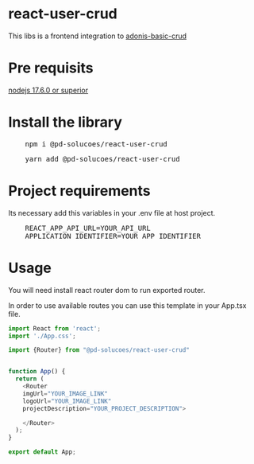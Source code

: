 # react-user-crud
This libs is a frontend integration to [adonis-basic-crud](https://github.com/pdsolucoes/adonis-basic-crud)

# Pre requisits
[nodejs 17.6.0 or superior](https://nodejs.org/en/)

# Install the library
<pre>
    npm i @pd-solucoes/react-user-crud
</pre>

<pre>
    yarn add @pd-solucoes/react-user-crud
</pre>
# Project requirements
Its necessary add this variables in your .env file at host project.
<pre>
    REACT_APP_API_URL=YOUR_API_URL
    APPLICATION_IDENTIFIER=YOUR_APP_IDENTIFIER
</pre>

# Usage
You will need install react router dom to run exported router.

In order to use available routes you can use this template in your App.tsx file.
```js
import React from 'react';
import './App.css';

import {Router} from "@pd-solucoes/react-user-crud"


function App() {
  return (
    <Router 
    imgUrl="YOUR_IMAGE_LINK"
    logoUrl="YOUR_IMAGE_LINK"
    projectDescription="YOUR_PROJECT_DESCRIPTION">

    </Router>
  );
}

export default App;

```




